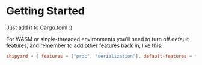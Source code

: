 # Getting Started

Just add it to Cargo.toml :)

For WASM or single-threaded environments you'll need to turn off default features, and remember to add other features back in, like this:

```toml
shipyard = { features = ["proc", "serialization"], default-features = false, git = "https://github.com/leudz/shipyard.git" }
```
